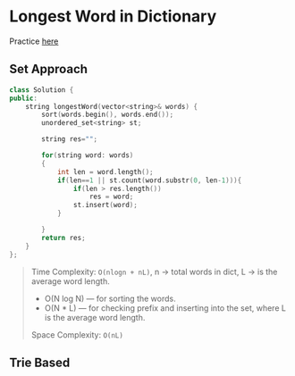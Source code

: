 # Longest Word in Dictionary

Practice [here](https://leetcode.com/problems/longest-word-in-dictionary/)

## Set Approach 
```cpp
class Solution {
public:
    string longestWord(vector<string>& words) {
        sort(words.begin(), words.end());
        unordered_set<string> st;

        string res="";

        for(string word: words)
        {
            int len = word.length();
            if(len==1 || st.count(word.substr(0, len-1))){
                if(len > res.length())
                    res = word;
                st.insert(word);
            }

        }
        return res;
    }
};
```

> Time Complexity: `O(nlogn + nL)`, n -> total words in dict, L -> is the average word length.
> - O(N log N) — for sorting the words.
> - O(N * L) — for checking prefix and inserting into the set, where L is the average word length.
> 
> Space Complexity: `O(nL)`

## Trie Based